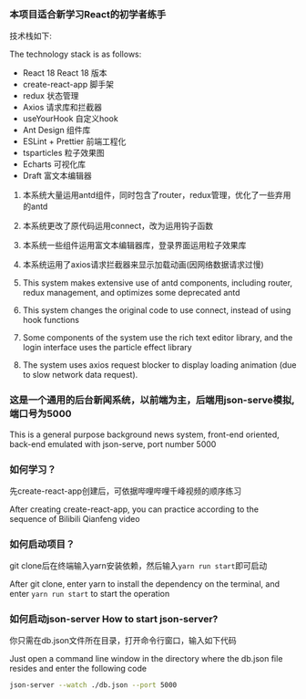 ### 本项目适合新学习React的初学者练手

技术栈如下:

The technology stack is as follows:

+ React 18 React 18 版本
+ create-react-app 脚手架
+ redux 状态管理
+ Axios 请求库和拦截器
+ useYourHook 自定义hook
+ Ant Design 组件库
+ ESLint + Prettier 前端工程化
+ tsparticles 粒子效果图
+ Echarts 可视化库
+ Draft 富文本编辑器

1. 本系统大量运用antd组件，同时包含了router，redux管理，优化了一些弃用的antd
2. 本系统更改了原代码运用connect，改为运用钩子函数
3. 本系统一些组件运用富文本编辑器库，登录界面运用粒子效果库
4. 本系统运用了axios请求拦截器来显示加载动画(因网络数据请求过慢)


1. This system makes extensive use of antd components, including router, redux management, and optimizes some deprecated
   antd
2. This system changes the original code to use connect, instead of using hook functions
3. Some components of the system use the rich text editor library, and the login interface uses the particle effect
   library
4. The system uses axios request blocker to display loading animation (due to slow network data request).

### 这是一个通用的后台新闻系统，以前端为主，后端用json-serve模拟,端口号为5000

This is a general purpose background news system, front-end oriented, back-end emulated with json-serve, port number
5000

### 如何学习？

先create-react-app创建后，可依据哔哩哔哩千峰视频的顺序练习

After creating create-react-app, you can practice according to the sequence of Bilibili Qianfeng video

### 如何启动项目？

git clone后在终端输入yarn安装依赖，然后输入`yarn run start`即可启动

After git clone, enter yarn to install the dependency on the terminal, and enter `yarn run start` to start the operation

### 如何启动json-server How to start json-server?

你只需在db.json文件所在目录，打开命令行窗口，输入如下代码

Just open a command line window in the directory where the db.json file resides and enter the following code

```bash
json-server --watch ./db.json --port 5000
```